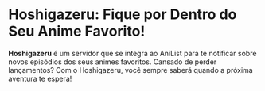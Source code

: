 
# Hoshigazeru: Fique por Dentro do Seu Anime Favorito!

**Hoshigazeru** é um servidor que se integra ao AniList para te notificar sobre novos episódios dos seus animes favoritos. Cansado de perder lançamentos? Com o Hoshigazeru, você sempre saberá quando a próxima aventura te espera!